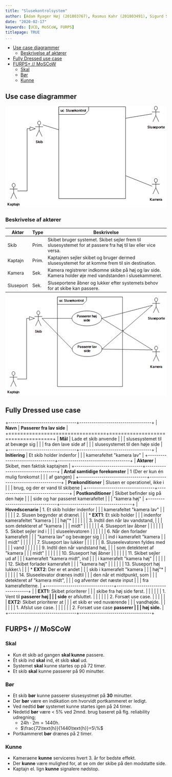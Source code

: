 ```yaml
---
title: "Slusekontrolsystem"
author: [Adam Ryager Høj (201803767), Rasmus Kahr (201803491), Sigurd Skov Jensen (201804402)]
date: "2020-02-17"
keywords: [UCD, MoSCoW, FURPS]
titlepage: TRUE
...
```


- [Use case diagrammer](#use-case-diagrammer)
  - [Beskrivelse af aktører](#beskrivelse-af-aktører)
- [Fully Dressed use case](#fully-dressed-use-case)
- [FURPS+ // MoSCoW](#furps--moscow)
  - [Skal](#skal)
  - [Bør](#bør)
  - [Kunne](#kunne)

## Use case diagrammer

![Actor Context diagram](../UCD/ActorContext.png)

### Beskrivelse af aktører

| Aktør     | Type     | Beskrivelse                                                                                                   |
| --------- | -------- | ------------------------------------------------------------------------------------------------------------- |
| Skib      | Prim.   | Skibet bruger systemet. Skibet sejler frem til slusesystemet for at passere fra høj til lav eller vice versa. |
| Kaptajn   | Prim.   | Kaptajnen sejler skibet og bruger dermed slusesystemet for at komme frem til sin destination.                 |
| Kamera    | Sek. | Kamera registrerer indkomne skibe på høj og lav side. Kamera holder øje med vandstanden i slusekammeret.      |
| Sluseport | Sek. | Sluseportene åbner og lukker efter systemets behov for at skibe kan passere.                                  |

![Use case diagram](../UCD/UseCases.png)

## Fully Dressed use case

+---------------------------------+-----------------------------------+
| **Navn**                        | **Passerer fra lav side**         |
+=================================+===================================+
| **Mål**                         | Lade et skib anvende              |
|                                 | slusesystemet til at bevæge sig   |
|                                 | fra den lave side af              |
|                                 | slusesystemet til den høje side   |
+---------------------------------+-----------------------------------+
| **Initiering**                  | Et skib holder indenfor           |
|                                 | kamerafeltet "kamera lav"         |
+---------------------------------+-----------------------------------+
| **Aktører**                     | Skibet, men faktisk kaptajnen     |
+---------------------------------+-----------------------------------+
| **Antal samtidige forekomster** | 1 (Der er kun én mulig forekomst  |
|                                 | af gangen)                        |
+---------------------------------+-----------------------------------+
| **Prækonditioner**              | Slusen er operationel, ikke i     |
|                                 | brug, og der er vand til skibene  |
+---------------------------------+-----------------------------------+
| **Postkonditioner**             | Skibet befinder sig på den høje   |
|                                 | side og har passeret kamerafeltet |
|                                 | "kamera høj"                      |
+---------------------------------+-----------------------------------+
| **Hovedscenarie**               | 1.  Et skib holder indenfor       |
|                                 |     kamerafeltet "kamera lav"     |
|                                 |                                   |
|                                 | 2.  Slusen begynder at dræne\     |
|                                 |     * **EXT1**: Et skib holder   |
|                                 |     indenfor kamerafeltet "kamera |
|                                 |     høj"*                         |
|                                 |                                   |
|                                 | 3.  Indtil den når lav vandstand, |
|                                 |     som detekteret af "kamera     |
|                                 |     midt"                         |
|                                 |                                   |
|                                 | 4.  Sluseport lav åbner           |
|                                 |                                   |
|                                 | 5.  Skibet sejler ind i           |
|                                 |     sluseelevatoren               |
|                                 |                                   |
|                                 | 6.  Når den forlader kamerafelt   |
|                                 |     "kamera lav" og bevæger sig   |
|                                 |     ind i kamerafelt "kamera      |
|                                 |     midt"                         |
|                                 |                                   |
|                                 | 7.  Sluseport lav lukker          |
|                                 |                                   |
|                                 | 8.  Sluseelevatoren fyldes med    |
|                                 |     vand                          |
|                                 |                                   |
|                                 | 9.  Indtil den når vandstand høj, |
|                                 |     som detekteret af "kamera     |
|                                 |     midt"                         |
|                                 |                                   |
|                                 | 10. Sluseport høj åbner           |
|                                 |                                   |
|                                 | 11. Skibet sejler ud af           |
|                                 |     kamerafelt "kamera midt", ind |
|                                 |     i kamerafelt "kamera høj"     |
|                                 |                                   |
|                                 | 12. Skibet forlader kamerafelt    |
|                                 |     "kamera høj"                  |
|                                 |                                   |
|                                 | 13. Sluseport høj lukker.\        |
|                                 |     * **EXT2**: Der er et andet  |
|                                 |     skib i kamerafelt "kamera     |
|                                 |     høj"*                         |
|                                 |                                   |
|                                 | 14. Sluseelevator drænes indtil   |
|                                 |     den når et midtpunkt, som     |
|                                 |     detekteret af "kamera midt",  |
|                                 |     og afventer det næste input   |
|                                 |     fra kamerafelterne.           |
+---------------------------------+-----------------------------------+
|                                 | **EXT1:** Skibet prioriterer      |
|                                 | skibe fra høj side først.         |
|                                 |                                   |
|                                 | 1.  Vent til **passerer høj       |
|                                 |     side** er afsluttet.          |
|                                 |                                   |
|                                 | 2.  Forsæt use case.              |
|                                 |                                   |
|                                 | **EXT2:** Skibet prioriterer at   |
|                                 | et skib er ved nuværende          |
|                                 | vandhøjde.                        |
|                                 |                                   |
|                                 | 1.  Afslut use case.              |
|                                 |                                   |
|                                 | 2.  Forsæt use case **passerer    |
|                                 |     høj side.**                   |
+---------------------------------+-----------------------------------+


## FURPS+ // MoSCoW



### Skal

- Kun ét skib ad gangen **skal kunne** passere.
- Ét skib ind **skal** ind, ét skib **skal** ud.
- Systemet **skal** kunne startes op på 72 timer.
- Et skib **skal** kunne passerer på 90 minutter.

### Bør

- Et skib **bør** kunne passerer slusesystmet på **30** minutter.
- Der **bør** være en indikation om hvorvidt portkammeret er ledigt.
- Ved nedtid **bør** systemet kunne startes igen på 24 timer.
- Nedetid **bør** være < 5% ved 2mnd. brug baseret på flg. reliability udregning;
  - $24\text{h} \cdot 2\text{m} = 1440\text{h}$.
  - $\frac{72\text{h}}{1440\text{h}}=5\%$
- Portkammeret **bør** drænes på 2 timer.
 
### Kunne  

- Kameraene **kunne** serviceres hvert 3. år for bedste effekt.
- Der **kunne** være mulighed for, at se om der skibe på den modstatte side.
- Kaptajn el. lign **kunne** signalere nødstop.



